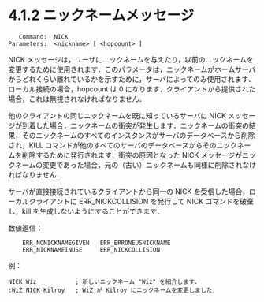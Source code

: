 # 4.1.2 ニックネームメッセージ

```
   Command:  NICK
Parameters:  <nickname> [ <hopcount> ]
```

NICK メッセージは，ユーザにニックネームを与えたり，以前のニックネームを変更するために使用されます．このパラメータは，ニックネームがホームサーバからどれくらい離れているかを示すために，サーバによってのみ使用されます．ローカル接続の場合，hopcount は 0 になります．クライアントから提供された場合，これは無視されなければなりません．

他のクライアントの同じニックネームを既に知っているサーバに NICK メッセージが到着した場合，ニックネームの衝突が発生します．ニックネームの衝突の結果，そのニックネームのすべてのインスタンスがサーバのデータベースから削除され，KILL コマンドが他のすべてのサーバのデータベースからそのニックネームを削除するために発行されます．衝突の原因となった NICK メッセージがニックネームの変更であった場合，元の（古い）ニックネームも同様に削除されなければなりません．

サーバが直接接続されているクライアントから同一の NICK を受信した場合，ローカルクライアントに ERR_NICKCOLLISION を発行して NICK コマンドを破棄し，kill を生成しないようにすることができます．

数値返信：
```
    ERR_NONICKNAMEGIVEN   ERR_ERRONEUSNICKNAME
    ERR_NICKNAMEINUSE     ERR_NICKCOLLISION
```

例：
```
NICK Wiz           ; 新しいニックネーム "Wiz" を紹介します．
:WiZ NICK Kilroy   ; WiZ が Kilroy にニックネームを変更しました．
```
